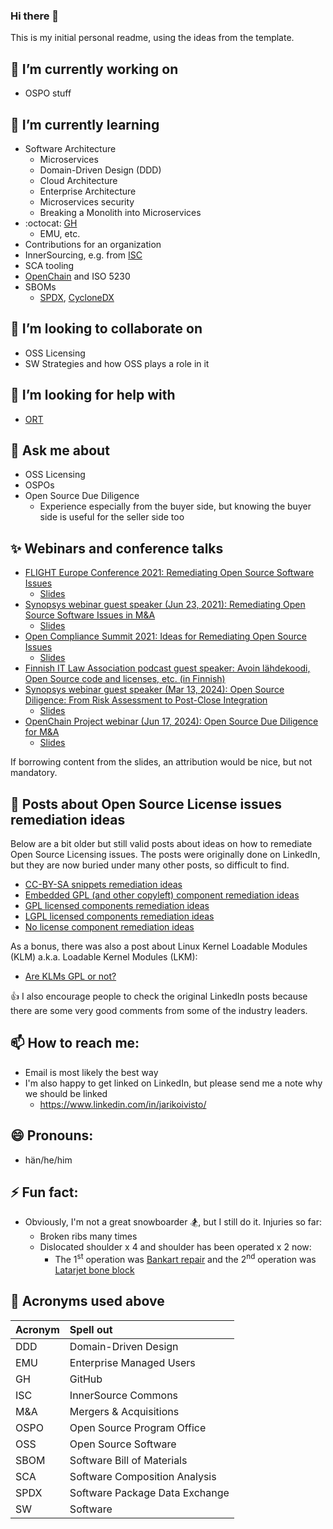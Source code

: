 ### Hi there 👋
This is my initial personal readme, using the ideas from the template. 

## 🔭 I’m currently working on
- OSPO stuff

## 🌱 I’m currently learning
- Software Architecture
  - Microservices
  - Domain-Driven Design (DDD)
  - Cloud Architecture
  - Enterprise Architecture
  - Microservices security
  - Breaking a Monolith into Microservices
- :octocat: [GH](https://github.com/)
  - EMU, etc.
- Contributions for an organization
- InnerSourcing, e.g. from [ISC](https://innersourcecommons.org/)
- SCA tooling
- [OpenChain](https://www.openchainproject.org/) and ISO 5230
- SBOMs
  - [SPDX](https://spdx.dev/), [CycloneDX](https://cyclonedx.org/)

## 👯 I’m looking to collaborate on
- OSS Licensing
- SW Strategies and how OSS plays a role in it

## 🤔 I’m looking for help with
- [ORT](https://github.com/oss-review-toolkit/ort)

## 💬 Ask me about
- OSS Licensing
- OSPOs
- Open Source Due Diligence
  - Experience especially from the buyer side, but knowing the buyer side is useful for the seller side too

## ✨ Webinars and conference talks
- [FLIGHT Europe Conference 2021: Remediating Open Source Software Issues](https://events.bizzabo.com/FLIGHTEU2021/agenda/session/477512)
  - [Slides](Attachments/FLIGHT-Conference-Open-Source-Issues-Remediation-Jari-Koivisto-2021-04-20.pdf)
- [Synopsys webinar guest speaker (Jun 23, 2021): Remediating Open Source Software Issues in M&A](https://www.brighttalk.com/webcast/13983/486930/remediating-open-source-software-issues-in-m-a)
  - [Slides](Attachments/Remediating-OSS-License-Issues-in-MA-Jari-Koivisto-2021-06-23.pdf) 
- [Open Compliance Summit 2021: Ideas for Remediating Open Source Issues](https://ocs2021.sched.com/event/pcto)
  - [Slides](Attachments/Ideas-for-Remediating-Open-Source-Issues-Jari-Koivisto-2021-12-16.pdf) 
- [Finnish IT Law Association podcast guest speaker: Avoin lähdekoodi, Open Source code and licenses, etc. (in Finnish)](https://open.spotify.com/episode/16eN34dUNy9fxZEvcFiCmb)
- [Synopsys webinar guest speaker (Mar 13, 2024): Open Source Diligence: From Risk Assessment to Post-Close Integration](https://www.brighttalk.com/webcast/13983/605646)
  - [Slides](Attachments/Synopsys-webinar-Open-Source-DD-for-MA-2024-03-13.pdf)
- [OpenChain Project webinar (Jun 17, 2024): Open Source Due Diligence for M&A](https://openchainproject.org/news/2024/06/23/openchain-webinar-open-source-due-diligence-for-ma)
  - [Slides](Attachments/OpenChain%20-%20Open%20Source%20DD%20for%20M%5E0A%20-%202024-06-17.pdf)

If borrowing content from the slides, an attribution would be nice, but not mandatory.

## 📂 Posts about Open Source License issues remediation ideas
Below are a bit older but still valid posts about ideas on how to remediate Open Source Licensing issues. The posts were originally done on LinkedIn, but they are now buried under many other posts, so difficult to find. 
- [CC-BY-SA snippets remediation ideas](oss_licensing_posts/cc_by_sa_snippet_remediation_ideas.md)
- [Embedded GPL (and other copyleft) component remediation ideas](oss_licensing_posts/embedded_gpl_remediation_ideas.md)
- [GPL licensed components remediation ideas](oss_licensing_posts/gpl_remediation_ideas.md)
- [LGPL licensed components remediation ideas](oss_licensing_posts/lgpl_issues_remediation_ideas.md)
- [No license component remediation ideas](oss_licensing_posts/no_license_remediation_ideas.md)

As a bonus, there was also a post about Linux Kernel Loadable Modules (KLM) a.k.a. Loadable Kernel Modules (LKM):
- [Are KLMs GPL or not?](oss_licensing_posts/klm_gpl_or_not.md)

👍 I also encourage people to check the original LinkedIn posts because there are some very good comments from some of the industry leaders. 

## 📫 How to reach me:
- Email is most likely the best way
- I'm also happy to get linked on LinkedIn, but please send me a note why we should be linked
  - https://www.linkedin.com/in/jarikoivisto/

## 😄 Pronouns:
- hän/he/him

## ⚡ Fun fact:
- Obviously, I'm not a great snowboarder :snowboarder:, but I still do it. Injuries so far:
  - Broken ribs many times
  - Dislocated shoulder x 4 and shoulder has been operated x 2 now:
    - The 1<sup>st</sup> operation was [Bankart repair](https://en.wikipedia.org/wiki/Bankart_repair) and the 2<sup>nd</sup> operation was [Latarjet bone block](https://en.wikipedia.org/wiki/Latarjet_procedure)

## :page_facing_up: Acronyms used above
| Acronym | Spell out                      |
|:--------|:-------------------------------|
| DDD     | Domain-Driven Design           |
| EMU     | Enterprise Managed Users       |
| GH      | GitHub                         |
| ISC     | InnerSource Commons            |
| M&A     | Mergers & Acquisitions         |
| OSPO    | Open Source Program Office     |
| OSS     | Open Source Software           |
| SBOM    | Software Bill of Materials     |
| SCA     | Software Composition Analysis  |
| SPDX    | Software Package Data Exchange |
| SW      | Software                       |



<!--
**winterrocks/winterrocks** is a ✨ _special_ ✨ repository because its `README.md` (this file) appears on your GitHub profile.

Here are some ideas to get you started:

- 🔭 I’m currently working on ...
- 🌱 I’m currently learning ...
- 👯 I’m looking to collaborate on ...
- 🤔 I’m looking for help with ...
- 💬 Ask me about ...
- 📫 How to reach me: ...
- 😄 Pronouns: ...
- ⚡ Fun fact: ...
-->
